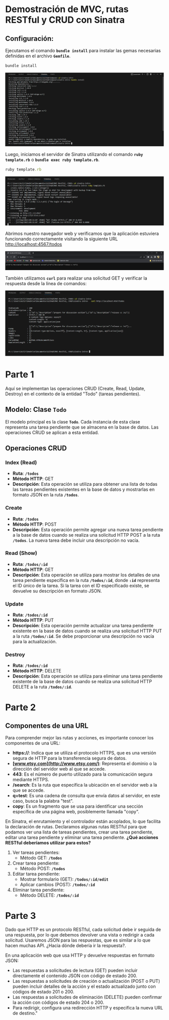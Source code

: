 
# **Demostración de MVC, rutas RESTful y CRUD con Sinatra**

## Configuración:

Ejecutamos el comando **`bundle install`** para instalar las gemas necesarias definidas en el archivo **`Gemfile`**.

```ruby
bundle install
```
![Alt text](Imagenes/Untitled.png)

Luego, iniciamos el servidor de Sinatra utilizando el comando **`ruby template.rb`** o **`bundle exec ruby template.rb`**.

```ruby
ruby template.rb
```

![Alt text](<Imagenes/Untitled 1.png>)

Abrimos nuestro navegador web y verificamos que la aplicación estuviera funcionando correctamente visitando la siguiente URL [http://localhost:4567/todos](http://localhost:4567/todos)

![Alt text](<Imagenes/Untitled 2.png>)

También utilizamos **`curl`** para realizar una solicitud GET y verificar la respuesta desde la línea de comandos:

![Alt text](<Imagenes/Untitled 3.png>)


# **Parte 1**

Aquí se implementan las operaciones CRUD (Create, Read, Update, Destroy) en el contexto de la entidad "Todo" (tareas pendientes).

## **Modelo: Clase `Todo`**

El modelo principal es la clase **`Todo`**. Cada instancia de esta clase representa una tarea pendiente que se almacena en la base de datos. Las operaciones CRUD se aplican a esta entidad.

## **Operaciones CRUD**

### **Index (Read)**

- **Ruta**: **`/todos`**
- **Método HTTP**: GET
- **Descripción**: Esta operación se utiliza para obtener una lista de todas las tareas pendientes existentes en la base de datos y mostrarlas en formato JSON en la ruta **`/todos`**.

### **Create**

- **Ruta**: **`/todos`**
- **Método HTTP**: POST
- **Descripción**: Esta operación permite agregar una nueva tarea pendiente a la base de datos cuando se realiza una solicitud HTTP POST a la ruta **`/todos`**. La nueva tarea debe incluir una descripción no vacía.

### **Read (Show)**

- **Ruta**: **`/todos/:id`**
- **Método HTTP**: GET
- **Descripción**: Esta operación se utiliza para mostrar los detalles de una tarea pendiente específica en la ruta **`/todos/:id`**, donde **`:id`** representa el ID único de la tarea. Si la tarea con el ID especificado existe, se devuelve su descripción en formato JSON.

### **Update**

- **Ruta**: **`/todos/:id`**
- **Método HTTP**: PUT
- **Descripción**: Esta operación permite actualizar una tarea pendiente existente en la base de datos cuando se realiza una solicitud HTTP PUT a la ruta **`/todos/:id`**. Se debe proporcionar una descripción no vacía para la actualización.

### **Destroy**

- **Ruta**: **`/todos/:id`**
- **Método HTTP**: DELETE
- **Descripción**: Esta operación se utiliza para eliminar una tarea pendiente existente de la base de datos cuando se realiza una solicitud HTTP DELETE a la ruta **`/todos/:id`**.

# **Parte 2**

## **Componentes de una URL**

Para comprender mejor las rutas y acciones, es importante conocer los componentes de una URL:

- **https://**: Indica que se utiliza el protocolo HTTPS, que es una versión segura de HTTP para la transferencia segura de datos.
- **[www.etsy.com](http://www.etsy.com/)**: Representa el dominio o la dirección del servidor web al que se accede.
- **443**: Es el número de puerto utilizado para la comunicación segura mediante HTTPS.
- **/search**: Es la ruta que especifica la ubicación en el servidor web a la que se accede.
- **q=test**: Es una cadena de consulta que envía datos al servidor, en este caso, busca la palabra "test".
- **copy**: Es un fragmento que se usa para identificar una sección específica de una página web, posiblemente llamada "copy".

En Sinatra, el enrutamiento y el controlador están acoplados, lo que facilita la declaración de rutas. Declaramos algunas rutas RESTful para que podamos ver una lista de tareas pendientes, crear una tarea pendiente, editar una tarea pendiente y eliminar una tarea pendiente. **¿Qué acciones RESTful deberíamos utilizar para estos?**

1. Ver tareas pendientes:
    - Método GET: **`/todos`**
2. Crear tarea pendiente:
    - Método POST: **`/todos`**
3. Editar tarea pendiente:
    - Mostrar formulario (GET): **`/todos/:id/edit`**
    - Aplicar cambios (POST): **`/todos/:id`**
4. Eliminar tarea pendiente:
    - Método DELETE: **`/todos/:id`**

# **Parte 3**

Dado que HTTP es un protocolo RESTful, cada solicitud debe ir seguida de una respuesta, por lo que debemos devolver una vista o redirigir a cada solicitud. Usaremos JSON para las respuestas, que es similar a lo que hacen muchas API. ¿Hacia dónde debería ir la respuesta?.

En una aplicación web que usa HTTP y devuelve respuestas en formato JSON:

- Las respuestas a solicitudes de lectura (GET) pueden incluir directamente el contenido JSON con código de estado 200.
- Las respuestas a solicitudes de creación o actualización (POST o PUT) pueden incluir detalles de la acción y el estado actualizado junto con códigos de estado 201 o 200.
- Las respuestas a solicitudes de eliminación (DELETE) pueden confirmar la acción con códigos de estado 204 o 200.
- Para redirigir, configura una redirección HTTP y especifica la nueva URL de destino."